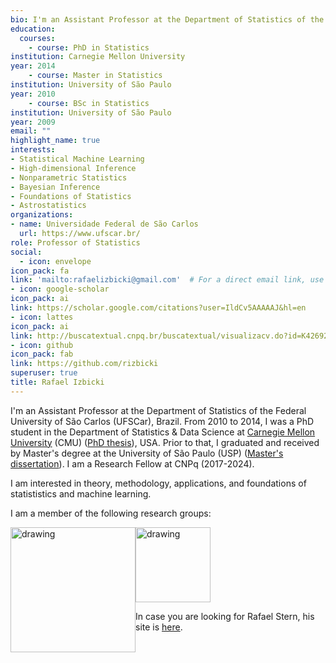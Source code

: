 ```yaml
---
bio: I'm an Assistant Professor at the Department of Statistics of the Federal University of São Carlos (UFSCar), Brazil. From 2010 to 2014, I was a PhD student in the  Department of Statistics & Data Science at [Carnegie Mellon University](http://www.stat.cmu.edu/), USA. Prior to that, I graduated and received by Master's degree at the University of São Paulo (USP). I am a Research Fellow at CNPq (2017-2024). 
education:
  courses:
    - course: PhD in Statistics 
institution: Carnegie Mellon University
year: 2014
    - course: Master in Statistics 
institution: University of São Paulo
year: 2010
    - course: BSc in Statistics
institution: University of São Paulo
year: 2009
email: ""
highlight_name: true
interests:
- Statistical Machine Learning
- High-dimensional Inference
- Nonparametric Statistics
- Bayesian Inference
- Foundations of Statistics
- Astrostatistics
organizations:
- name: Universidade Federal de São Carlos
  url: https://www.ufscar.br/
role: Professor of Statistics
social:
  - icon: envelope
icon_pack: fa
link: 'mailto:rafaelizbicki@gmail.com'  # For a direct email link, use "mailto:test@example.org".
- icon: google-scholar
icon_pack: ai
link: https://scholar.google.com/citations?user=IldCv5AAAAAJ&hl=en
- icon: lattes
icon_pack: ai
link: http://buscatextual.cnpq.br/buscatextual/visualizacv.do?id=K4269225J9
- icon: github
icon_pack: fab
link: https://github.com/rizbicki
superuser: true
title: Rafael Izbicki
---
```


I'm an Assistant Professor at the Department of Statistics of the Federal University of São Carlos (UFSCar), Brazil. From 2010 to 2014, I was a PhD student in the  Department of Statistics & Data Science at [Carnegie Mellon University](http://www.stat.cmu.edu/) (CMU) ([PhD thesis](../../IzbickiThesis.pdf)), USA. Prior to that, I graduated and received by Master's degree at the University of São Paulo (USP) ([Master's dissertation](../../DissertacaoIzbicki.pdf)). I am a Research Fellow at CNPq (2017-2024). 

I am interested in theory, methodology, applications, and foundations of statististics and machine learning.


I am a member of the following research groups:

<a href="http://www.small.ufscar.br/"><img src="http://www.small.ufscar.br/figures/logo.png" alt="drawing"   width="200px" style="float: left"/></a>

<a href="http://www.gis.des.ufscar.br/"><img src="http://www.gis.des.ufscar.br/meetings/2017maxent/imagens/logo_gis.png" alt="drawing"  width="120px" style="float: center"/></a>

In case you are looking for Rafael Stern, his site is
[here](http://www.rafaelstern.science).